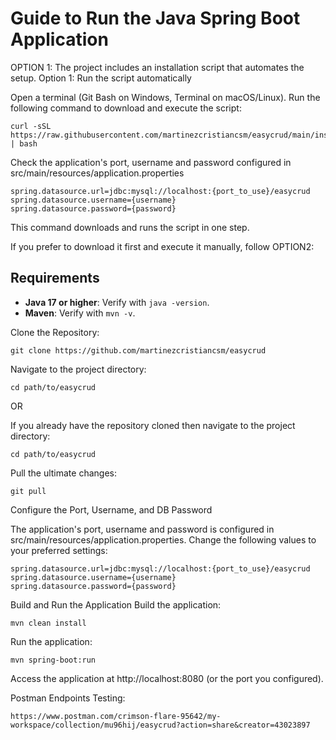 # Guide to Run the Java Spring Boot Application

OPTION 1:
The project includes an installation script that automates the setup.
Option 1: Run the script automatically

Open a terminal (Git Bash on Windows, Terminal on macOS/Linux).
Run the following command to download and execute the script:

    curl -sSL https://raw.githubusercontent.com/martinezcristiancsm/easycrud/main/install.sh | bash
    
Check the application's port, username and password configured in src/main/resources/application.properties

    spring.datasource.url=jdbc:mysql://localhost:{port_to_use}/easycrud
    spring.datasource.username={username}
    spring.datasource.password={password}
    
This command downloads and runs the script in one step.

If you prefer to download it first and execute it manually, follow 
OPTION2:

## Requirements

- **Java 17 or higher**: Verify with `java -version`.
- **Maven**: Verify with `mvn -v`.

Clone the Repository:

    git clone https://github.com/martinezcristiancsm/easycrud

Navigate to the project directory:

    cd path/to/easycrud

OR

If you already have the repository cloned then navigate to the project directory:

    cd path/to/easycrud

Pull the ultimate changes:

    git pull

Configure the Port, Username, and DB Password

The application's port, username and password is configured in src/main/resources/application.properties. Change the following values to your preferred settings:

    spring.datasource.url=jdbc:mysql://localhost:{port_to_use}/easycrud
    spring.datasource.username={username}
    spring.datasource.password={password}

Build and Run the Application
Build the application:

    mvn clean install

Run the application:

    mvn spring-boot:run

Access the application at http://localhost:8080 (or the port you configured).

Postman Endpoints Testing:

    https://www.postman.com/crimson-flare-95642/my-workspace/collection/mu96hij/easycrud?action=share&creator=43023897

